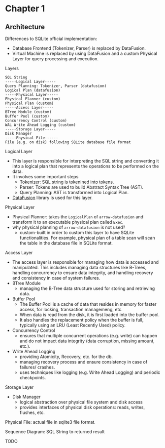 # Chapter 1


## Architecture
Differences to SQLite official implementation:
- Database Frontend (Tokenizer, Parser) is replaced by DataFusion.
- Virtual Machine is replaced by using DataFusion and a custom Physical Layer for query processing and execution.


Layers
```
SQL String
-----Logical Layer-----
Query Planning: Tokenizer, Parser (datafusion)
Logical Plan (datafusion)
-----Physical Layer-----
Physical Planner (custom)
Physical Plan (custom)
-----Access Layer-----
BTree Module (custom)
Buffer Pool (custom)
Concurrency Control (custom)
WAL Write Ahead Logging (custom)
-----Storage Layer-----
Disk Manager
-----Physical File------
File (e.g. on disk) following SQLite database file format
```


Logical Layer
- This layer is responsible for interpreting the SQL string and converting it into a logical plan
  that represents the operations to be performed on the data.
- It involves some important steps
    - Tokenizer: SQL string is tokenined into tokens.
    - Parser: Tokens are used to build Abstract Syntax Tree (AST).
    - Query Planning: AST is transformed into Logical Plan.
- [DataFusion](https://github.com/apache/arrow-datafusion) library is used for this layer.


Physical Layer
- Physical Planner: takes the `LogicalPlan` of `arrow-datafusion` and transform it to an executable physical plan called `Exec`.
- why physical planning of `arrow-datafusion` is not used?
    - custom-built in order to custom this layer to have SQLite functionalities.
      For example, physical plan of a table scan will scan the table in the database file in SQLite format.


Access Layer
- The access layer is responsible for managing how data is accessed and manipulated.
  This includes managing data structures like B-Trees, handling concurrency to ensure data integrity,
  and handling recovery and consistency in case of system failures.
- BTree Module
    - managing the B-Tree data structure used for storing and retrieving data.
- Buffer Pool
    - The Buffer Pool is a cache of data that resides in memory for faster access, for locking, transaction managemeng, etc.
    - When data is read from the disk, it is first loaded into the buffer pool.
    - It also handles the replacement policy when the buffer is full, typically using an LRU (Least Recently Used) policy.
- Concurrency Control
    - ensures that multiple concurrent operations (e.g. write) can happen and do not
      impact data integrity (data corruption, missing amount, etc.).
- Write Ahead Logging
    - providing Atomicity, Recovery, etc. for the db.
    - managing recovery process and ensure consistency in case of failures/ crashes.
    - uses techniques like logging (e.g. Write Ahead Logging) and periodic checkpoints.


Storage Layer
- Disk Manager
    - logical abstraction over physical file system and disk access
    - provides interfaces of physical disk operations: reads, writes, flushes, etc.


Physical File: actual file in sqlite3 file format.


Sequence Diagram: SQL String to returned result

TODO

